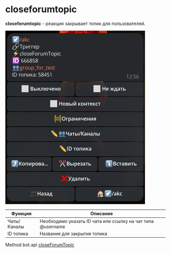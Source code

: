 # closeforumtopic

**closeforumtopic** - реакция закрывает топик для пользователей.

![](./1.jpg)

| Функция | Описание |
| --- | --- | 
| Чаты/Каналы | Необходимо указать ID чата или ссылку на чат типа @username |
| ID топика | Название для закрытия топика |














Method bot.api [closeForumTopic](https://core.telegram.org/bots/api#closeforumtopic)
